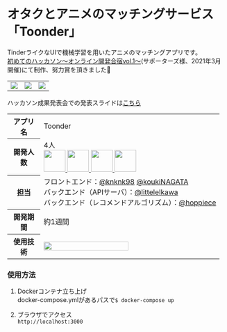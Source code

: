 # オタクとアニメのマッチングサービス「Toonder」
TinderライクなUIで機械学習を用いたアニメのマッチングアプリです。<br>
[初めてのハッカソン～オンライン開発合宿vol.1～](https://talent.supporterz.jp/events/337ce715-9813-41d4-a995-e3504dc8e719/)(サポーターズ様、2021年3月開催)にて制作、努力賞を頂きました🎉

<table>
    <tr>
        <td><img src="https://pbs.twimg.com/media/Ew_79wEU8AM7d7J.jpg"></td>
        <td><img src="https://pbs.twimg.com/media/Ew_79wFVEAMcwp_.jpg"></td>
        <td><img src="https://pbs.twimg.com/media/Ew_79wGVIAYwQ4F.jpg"></td>
    </tr>
</table>

ハッカソン成果発表会での発表スライドは[こちら](https://docs.google.com/presentation/d/1aiErRkm83ym6V2uRRhRt45-jKRs2o5iybhF9H1DCkes/edit?usp=sharing)


<table>
  <tr>
    <th width="60px">アプリ名</th>
    <td>Toonder</td>
  </tr>
  <tr>
    <th>開発人数</th>
    <td>
      4人<br>
      <b><a href="https://github.com/knknk98"><img src="https://github.com/knknk98.png" width="50px;" /></b>
      <b><a href="https://github.com/koukiNAGATA"><img src="https://github.com/koukiNAGATA.png" width="50px;" /></b>
      <b><a href="https://github.com/littleIkawa"><img src="https://github.com/littleIkawa.png" width="50px;" /></b>
      <b><a href="https://github.com/hoppiece"><img src="https://github.com/hoppiece.png" width="50px;" /></b>
    </td>
  </tr>
  <tr>
    <th>担当</th>
    <td>フロントエンド：<a href="https://github.com/knknk98">@knknk98</a>
      <a href="https://github.com/koukiNAGATA">@koukiNAGATA</a><br>
      バックエンド（APIサーバ）：<a href="https://github.com/littleIkawa">@litteleIkawa</a><br>
      バックエンド（レコメンドアルゴリズム）：<a href="https://github.com/hoppiece">@hoppiece</a>
    </td>
  </tr>
  <tr>
    <th>開発期間</th>
    <td>約1週間</td>
  </tr>
  <tr>
    <th>使用技術</th>
    <td><img src="https://user-images.githubusercontent.com/65712721/112453423-0481e100-8d9b-11eb-830a-b394215beddf.png" width="70%"></td>
  </tr>
</table>

### 使用方法
1. Dockerコンテナ立ち上げ  
docker-compose.ymlがあるパスで`$ docker-compose up`

2. ブラウザでアクセス  
`http://localhost:3000`



